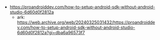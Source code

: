 - https://proandroiddev.com/how-to-setup-android-sdk-without-android-studio-6d60d0f2812a
  - ark: https://web.archive.org/web/20240325031432/https://proandroiddev.com/how-to-setup-android-sdk-without-android-studio-6d60d0f2812a?gi=dba6a96573f7
